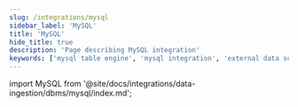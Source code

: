```yaml
---
slug: /integrations/mysql
sidebar_label: 'MySQL'
title: 'MySQL'
hide_title: true
description: 'Page describing MySQL integration'
keywords: ['mysql table engine', 'mysql integration', 'external data source']
---
```


import MySQL from '@site/docs/integrations/data-ingestion/dbms/mysql/index.md';

<MySQL/>
